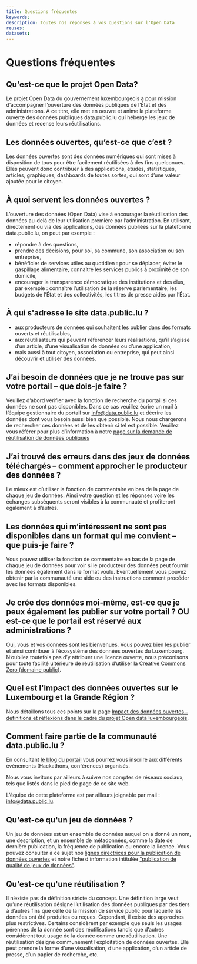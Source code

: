```yaml
---
title: Questions fréquentes
keywords:
description: Toutes nos réponses à vos questions sur l'Open Data
reuses:
datasets:
---
```


# Questions fréquentes

## Qu'est-ce que le projet Open Data?

Le projet Open Data du gouvernement luxembourgeois a pour mission d’accompagner l’ouverture des données publiques de l’État et des administrations. À ce titre, elle met en oeuvre et anime la plateforme ouverte des données publiques data.public.lu qui héberge les jeux de données et recense leurs réutilisations.

## Les données ouvertes, qu’est-ce que c’est ?

Les données ouvertes sont des données numériques qui sont mises à disposition de tous pour être facilement réutilisées à des fins quelconues. Elles peuvent donc contribuer à des applications,  études, statistiques, articles, graphiques, dashboards de toutes sortes, qui sont d’une valeur ajoutée pour le citoyen.

## À quoi servent les données ouvertes ?

L’ouverture des données (Open Data) vise à encourager la réutilisation des données au-delà de leur utilisation première par l’administration. En utilisant, directement ou via des applications, des données publiées sur la plateforme data.public.lu, on peut par exemple :

*   répondre à des questions,
*   prendre des décisions, pour soi, sa commune, son association ou son entreprise,
*   bénéficier de services utiles au quotidien : pour se déplacer, éviter le gaspillage alimentaire, connaître les services publics à proximité de son domicile,
*   encourager la transparence démocratique des institutions et des élus, par exemple : connaître l’utilisation de la réserve parlementaire, les budgets de l’État et des collectivités, les titres de presse aidés par l’État.

## À qui s'adresse le site data.public.lu ?

*   aux producteurs de données qui souhaitent les publier dans des formats ouverts et réutilisables,
*   aux réutilisateurs qui peuvent référencer leurs réalisations, qu’il s’agisse d’un article, d’une visualisation de données ou d’une application,
*   mais aussi à tout citoyen, association ou entreprise, qui peut ainsi découvrir et utiliser des données.

## J’ai besoin de données que je ne trouve pas sur votre portail – que dois-je faire ?
Veuillez d’abord vérifier avec la fonction de recherche du portail si ces données ne sont pas disponibles. Dans ce cas veuillez écrire un mail à l’équipe gestionnaire du portail sur  info@data.public.lu et décrire les données dont vous besoin aussi bien que possible. Nous nous chargerons de rechercher ces données et de les obtenir si tel est possible. Veuillez vous référer pour plus d’information à notre [page sur la demande de réutilisation de données publiques](/fr/pages/requesting/) 

## J’ai trouvé des erreurs dans des jeux de données téléchargés – comment approcher le producteur des données ?
Le mieux est d’utiliser la fonction de commentaire en bas de la page de chaque jeu de données. Ainsi votre question et les réponses voire les échanges subséquents seront visibles à la communauté et profiteront également à d’autres.


## Les données qui m’intéressent ne sont pas disponibles dans un format qui me convient – que puis-je faire ?
Vous pouvez utiliser la fonction de commentaire en bas de la page de chaque jeu de données pour voir si le producteur des données peut fournir les données également dans le format voulu. Eventuellement vous pouvez obtenir par la communauté une aide ou des instructions comment procéder avec les formats disponibles.

## Je crée des données moi-même, est-ce que je peux également les publier sur votre portail ? OU est-ce que le portail est réservé aux administrations ? 
Oui, vous et vos données sont les bienvenues. Vous pouvez bien les publier et ainsi contribuer à l’écosystème des données ouvertes du Luxembourg. N’oubliez toutefois pas d’y attribuer une licence ouverte, nous préconisons pour toute facilité ultérieure de réutilisation d’utiliser la [Creative Commons Zero (domaine public)](https://creativecommons.org/publicdomain/zero/1.0/deed.fr).


## Quel est l'impact des données ouvertes sur le Luxembourg et la Grande Région ?

Nous détaillons tous ces points sur la page [Impact des données ouvertes – définitions et réflexions dans le cadre du projet Open data luxembourgeois](https://data.public.lu/fr/pages/impact/).

## Comment faire partie de la communauté data.public.lu ?

En consultant [le blog du portail](/fr/posts/) vous pourrez vous inscrire aux différents évènements (Hackathons, conférences) organisés.

Nous vous invitons par ailleurs à suivre nos comptes de réseaux sociaux, tels que listés dans le pied de page de ce site web.

L’équipe de cette plateforme est par ailleurs joignable par mail : info@data.public.lu.

## Qu'est-ce qu'un jeu de données ?

Un jeu de données est un ensemble de données auquel on a donné un nom, une description, et un ensemble de métadonnées, comme la date de dernière publication, la fréquence de publication ou encore la licence. Vous pouvez consulter à ce sujet nos [lignes directrices pour la publication de données ouvertes](https://data.public.lu/fr/pages/publishing/) et notre fiche d'information intitulée ["publication de qualité de jeux de données"](https://data.public.lu/fr/pages/fact-sheets/data-quality/). 

## Qu'est-ce qu'une réutilisation ?

Il n’existe pas de définition stricte du concept.
Une définition large veut qu’une réutilisation désigne l’utilisation des données publiques par des tiers à d’autres fins que celle de la mission de service public pour laquelle les données ont été produites ou reçues.
Cependant, il existe des approches plus restrictives. Certains considèrent par exemple que seuls les usages pérennes de la donnée sont des réutilisations tandis que d’autres considèrent tout usage de la donnée comme une réutilisation.
Une réutilisation désigne communément l’exploitation de données ouvertes. Elle peut prendre la forme d’une visualisation, d’une application, d’un article de presse, d’un papier de recherche, etc.

